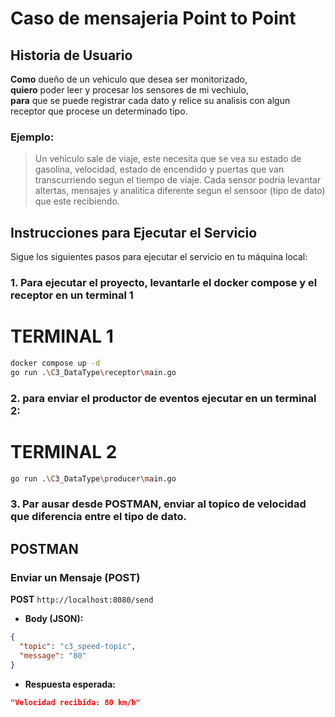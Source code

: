 # Caso de mensajeria Point to Point

## Historia de Usuario
**Como** dueño de un vehiculo que desea ser monitorizado,  
**quiero** poder leer y procesar los sensores de mi vechiulo,  
**para** que se puede registrar cada dato y relice su analisis con algun receptor que procese un determinado tipo. 

### Ejemplo:
> Un vehiculo sale de viaje, este necesita que se vea su estado de gasolina, velocidad, estado de encendido y puertas que van transcurriendo segun el tiempo de viaje. Cada sensor podria levantar altertas, mensajes y analitica diferente segun el sensoor (tipo de dato) que este recibiendo.

## Instrucciones para Ejecutar el Servicio

Sigue los siguientes pasos para ejecutar el servicio en tu máquina local:

### 1. Para ejecutar el proyecto, levantarle el docker compose y el receptor en un terminal 1
  # TERMINAL 1
 ```sh  
 docker compose up -d
 go run .\C3_DataType\receptor\main.go
 ```
 ### 2. para enviar el productor de eventos ejecutar en un terminal 2: 
  # TERMINAL 2
 ```sh  
go run .\C3_DataType\producer\main.go
```
 ### 3. Par ausar desde POSTMAN, enviar al topico de velocidad que diferencia entre el tipo de dato. 

## **POSTMAN**

### **Enviar un Mensaje (POST)**
**POST** `http://localhost:8080/send`
- **Body (JSON):**
```json
{
  "topic": "c3_speed-topic",
  "message": "80"
}
```
- **Respuesta esperada:**
```json
"Velocidad recibida: 80 km/h"
```
